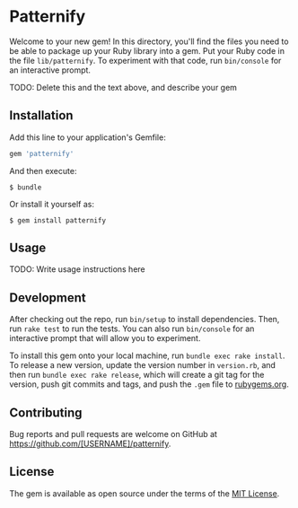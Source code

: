 # Patternify

Welcome to your new gem! In this directory, you'll find the files you need to be able to package up your Ruby library into a gem. Put your Ruby code in the file `lib/patternify`. To experiment with that code, run `bin/console` for an interactive prompt.

TODO: Delete this and the text above, and describe your gem

## Installation

Add this line to your application's Gemfile:

```ruby
gem 'patternify'
```

And then execute:

    $ bundle

Or install it yourself as:

    $ gem install patternify

## Usage

TODO: Write usage instructions here

## Development

After checking out the repo, run `bin/setup` to install dependencies. Then, run `rake test` to run the tests. You can also run `bin/console` for an interactive prompt that will allow you to experiment.

To install this gem onto your local machine, run `bundle exec rake install`. To release a new version, update the version number in `version.rb`, and then run `bundle exec rake release`, which will create a git tag for the version, push git commits and tags, and push the `.gem` file to [rubygems.org](https://rubygems.org).

## Contributing

Bug reports and pull requests are welcome on GitHub at https://github.com/[USERNAME]/patternify.

## License

The gem is available as open source under the terms of the [MIT License](https://opensource.org/licenses/MIT).
